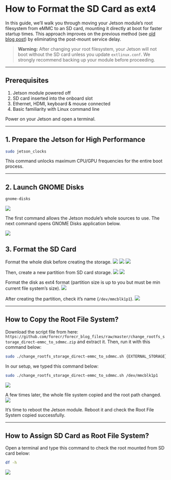 
# How to Format the SD Card as ext4

In this guide, we’ll walk you through moving your Jetson module’s root filesystem from eMMC to an SD card, mounting it directly at boot for faster startup times. This approach improves on the previous method (see [old blog post](https://www.forecr.io/blogs/bsp-development/changing-storage-of-the-root-file-system-emmc-to-sdmmc)) by eliminating the post-mount service delay. 

> **Warning:** After changing your root filesystem, your Jetson will not boot without the SD card unless you update `extlinux.conf`. We strongly recommend backing up your module before proceeding.

---

## Prerequisites

1. Jetson module powered off  
2. SD card inserted into the onboard slot  
3. Ethernet, HDMI, keyboard & mouse connected  
4. Basic familiarity with Linux command line  

Power on your Jetson and open a terminal.

---

## 1. Prepare the Jetson for High Performance

```bash
sudo jetson_clocks
````

This command unlocks maximum CPU/GPU frequencies for the entire boot process.

---

## 2. Launch GNOME Disks

```bash
gnome-disks
```

![](images/1boot.png)

The first command allows the Jetson module’s whole sources to use. The next command opens GNOME Disks application below.

![](images/2boot.png)

## 3. Format the SD Card

Format the whole disk before creating the storage.
![](images/3boot.png)
![](images/4boot.png)
![](images/boot5.png)

Then, create a new partition from SD card storage.
![](images/boot6.png)
![](images/boot7.png)

Format the disk as ext4 format (partition size is up to you but must be min current file system’s size).
![](images/boot8.png)

After creating the partition, check it’s name (`/dev/mmcblk1p1`).
![](images/boot9.png)

---

## How to Copy the Root File System?

Download the script file from here:
`https://github.com/forecr/forecr_blog_files/raw/master/change_rootfs_storage_direct-emmc_to_sdmmc.zip` and extract it. Then, run it with this command below:

```bash
sudo ./change_rootfs_storage_direct-emmc_to_sdmmc.sh {EXTERNAL_STORAGE}
```

In our setup, we typed this command below:

```bash
sudo ./change_rootfs_storage_direct-emmc_to_sdmmc.sh /dev/mmcblk1p1
```

![](images/boot10.png)

A few times later, the whole file system copied and the root path changed.
![](images/boot11.png)

It’s time to reboot the Jetson module. Reboot it and check the Root File System copied successfully.

---

## How to Assign SD Card as Root File System?

Open a terminal and type this command to check the root mounted from SD card below:

```bash
df -h
```

![](images/boot12.png)


```
```
